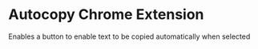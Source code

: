 # Autocopy Chrome Extension
Enables a button to enable text to be copied automatically when selected
